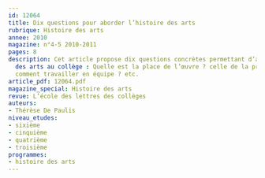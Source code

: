 ```yaml
---
id: 12064
title: Dix questions pour aborder l’histoire des arts
rubrique: Histoire des arts
annee: 2010
magazine: n°4-5 2010-2011
pages: 8
description: Cet article propose dix questions concrètes permettant d’aborder l’histoire
  des arts au collège : Quelle est la place de l’œuvre ? celle de la pratique artistique ?
  comment travailler en équipe ? etc.
article_pdf: 12064.pdf
magazine_special: Histoire des arts
revue: L’école des lettres des collèges
auteurs:
- Thérèse De Paulis
niveau_etudes:
- sixième
- cinquième
- quatrième
- troisième
programmes:
- histoire des arts
---
```

